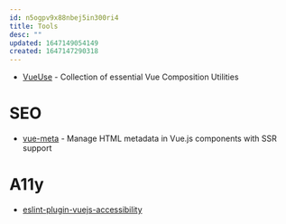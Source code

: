 ```yaml
---
id: n5ogpv9x88nbej5in300ri4
title: Tools
desc: ""
updated: 1647149054149
created: 1647147290318
---
```


- [VueUse](https://github.com/vueuse/vueuse) - Collection of essential Vue Composition Utilities

# SEO

- [vue-meta](https://github.com/nuxt/vue-meta) - Manage HTML metadata in Vue.js components with SSR support

# A11y

- [eslint-plugin-vuejs-accessibility](https://github.com/vue-a11y/eslint-plugin-vuejs-accessibility)
